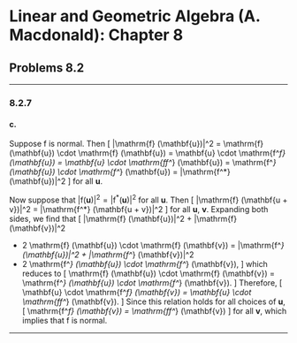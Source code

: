 Linear and Geometric Algebra (A. Macdonald): Chapter 8
======================================================

## Problems 8.2
-------------------------------------------------------------------------------

### 8.2.7

#### c.

Suppose $\mathrm{f}$ is normal. Then
\[
|\mathrm{f} (\mathbf{u})|^2
= \mathrm{f} (\mathbf{u}) \cdot \mathrm{f} (\mathbf{u})
= \mathbf{u} \cdot \mathrm{f^*f} (\mathbf{u})
= \mathbf{u} \cdot \mathrm{ff^*} (\mathbf{u})
= \mathrm{f^*} (\mathbf{u}) \cdot \mathrm{f^*} (\mathbf{u})
= |\mathrm{f^*} (\mathbf{u})|^2
\]
for all $\mathbf{u}$.

Now suppose that $|\mathrm{f} (\mathbf{u})|^2 = |\mathrm{f^*} (\mathbf{u})|^2$
for all $\mathbf{u}$. Then
\[
|\mathrm{f} (\mathbf{u + v})|^2 = |\mathrm{f^*} (\mathbf{u + v})|^2
\]
for all $\mathbf{u}$, $\mathbf{v}$. Expanding both sides, we find that
\[
|\mathrm{f} (\mathbf{u})|^2 + |\mathrm{f} (\mathbf{v})|^2
+ 2 \mathrm{f} (\mathbf{u}) \cdot \mathrm{f} (\mathbf{v})
=
|\mathrm{f^*} (\mathbf{u})|^2 + |\mathrm{f^*} (\mathbf{v})|^2
+ 2 \mathrm{f^*} (\mathbf{u}) \cdot \mathrm{f^*} (\mathbf{v}),
\]
which reduces to
\[
\mathrm{f} (\mathbf{u}) \cdot \mathrm{f} (\mathbf{v})
= \mathrm{f^*} (\mathbf{u}) \cdot \mathrm{f^*} (\mathbf{v}).
\]
Therefore,
\[
\mathbf{u} \cdot \mathrm{f^*f} (\mathbf{v})
= \mathbf{u} \cdot \mathrm{ff^*} (\mathbf{v}).
\]
Since this relation holds for all choices of $\mathbf{u}$,
\[
\mathrm{f^*f} (\mathbf{v}) = \mathrm{ff^*} (\mathbf{v})
\]
for all $\mathbf{v}$, which implies that $\mathrm{f}$ is normal.

-------------------------------------------------------------------------------
